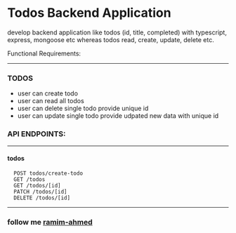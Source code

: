 # Todos Backend Application

develop backend application like todos (id, title, completed) with typescript, express, mongoose etc whereas todos read, create, update, delete etc.

Functional Requirements:

---

### TODOS

- user can create todo
- user can read all todos
- user can delete single todo provide unique id
- user can update single todo provide udpated new data with unique id

### API ENDPOINTS:

---

#### todos

      POST todos/create-todo
      GET /todos
      GET /todos/[id]
      PATCH /todos/[id]
      DELETE /todos/[id]

---

### follow me [ramim-ahmed](https://ramim-ahmed.vercel.app)
